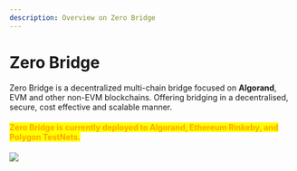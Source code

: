 ```yaml
---
description: Overview on Zero Bridge
---
```


# Zero Bridge

Zero Bridge is a decentralized multi-chain bridge focused on **Algorand**, EVM and other non-EVM blockchains. Offering bridging in a decentralised, secure, cost effective and scalable manner.

#### <mark style="color:orange;">Zero Bridge is currently deployed to Algorand, Ethereum Rinkeby, and Polygon TestNets.</mark>

![](https://images.unsplash.com/photo-1642313941064-beb140f6054f?crop=entropy\&cs=srgb\&fm=jpg\&ixid=MnwxOTcwMjR8MHwxfHJhbmRvbXx8fHx8fHx8fDE2NDMzMTAyNzQ\&ixlib=rb-1.2.1\&q=85)
